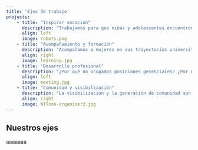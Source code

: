 ```yaml
---
title: 'Ejes de trabajo'
projects:
    - title: "Inspirar vocación"
      description: "Trabajamos para que niñas y adolescentes encuentren espacios seguros y de contención donde poder desarrollar su faceta tecnológica."
      align: left
      image: robots.png
    - title: "Acompañamiento y formación"
      description: "Acompañamos a mujeres en sus trayectorias universitarias en carreras relacionadas con la tecnología. Queremos brindar un lugar donde poder charlar dudas, compartir experiencias y encontrar en la sororidad apoyo durante este camino."
      align: right
      image: learning.jpg
    - title: "Desarrollo profesional"
      description: "¿Por qué no ocupamos posiciones gerenciales? ¿Por qué somos pocas las líderes técnicas? No sólo buscamos generan soluciones a esta problemática sino también ofrecer al sector industrial recursos de calidad y alta formación."
      align: left
      image: meeting.jpg
    - title: "Comunidad y visibilización"
      description: "La visibilización y la generación de comunidad son las herramientas para impulsar el cambio sociocultural. Cada día somos más y elegimos la profesión que amamos, juntas defenderemos nuestros espacios."
      align: right
      image: WITcon-organiser2.jpg
---
```


## Nuestros ejes

aaaaaaa